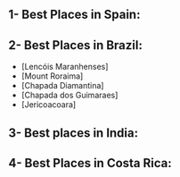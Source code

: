 ## 1- Best Places in Spain:







## 2- Best Places in Brazil:

- [Lencóis Maranhenses]
- [Mount Roraima]
- [Chapada Diamantina]
- [Chapada dos Guimaraes]
- [Jericoacoara]

## 3- Best places in India:







## 4- Best Places in Costa Rica: